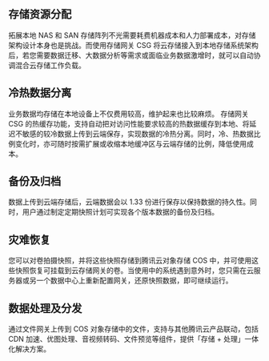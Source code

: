 ## 存储资源分配
拓展本地 NAS 和 SAN 存储阵列不光需要耗费机器成本和人力部署成本，对存储架构设计本身也是挑战。而使用存储网关 CSG 将云存储接入到本地存储系统架构后，若您需要数据迁移、大数据分析等需求或面临业务数据激增时，就可以自动协调混合云存储工作负载。

## 冷热数据分离
业务数据均存储在本地设备上不仅费用较高，维护起来也比较麻烦。
存储网关 CSG 的热缓存功能，支持自动把对访问性能要求较高的热数据缓存到本地、将延迟不敏感的较冷数据上传到云端保存，实现数据的冷热分离。同时，冷、热数据比例变化时，亦可随时按需扩展或收缩本地缓冲区与云端存储的比例，降低使用成本。

## 备份及归档
数据上传到云端存储后，云端数据会以 1.33 份进行保存以保持数据的持久性。同时，用户通过制定定期快照计划可实现各个版本数据的备份及归档。

## 灾难恢复
您可以对卷拍摄快照，并将这些快照存储到腾讯云对象存储 COS 中，并可使用这些快照恢复可挂载到云存储网关的卷。当使用中的系统遇到意外时，您只需在云服务器或另一个数据中心上重新配置网关，还原快照数据，即可继续运行。

## 数据处理及分发
通过文件网关上传到 COS 对象存储中的文件，支持与其他腾讯云产品联动，包括 CDN 加速、优图处理、音视频转码、文件预览等组件，提供「存储 + 处理」一体化解决方案。

